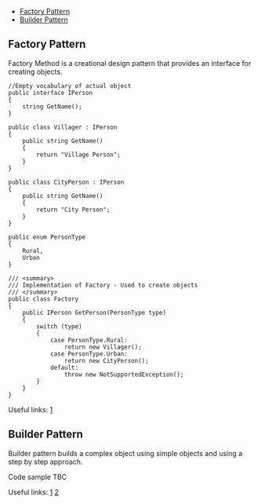 - [Factory Pattern](#factory-pattern)
- [Builder Pattern](#builder-pattern)

## Factory Pattern

Factory Method is a creational design pattern that provides an interface for creating objects.

```
//Empty vocabulary of actual object
public interface IPerson
{
    string GetName();
}

public class Villager : IPerson
{
    public string GetName()
    {
        return "Village Person";
    }
}

public class CityPerson : IPerson
{
    public string GetName()
    {
        return "City Person";
    }
}

public enum PersonType
{
    Rural,
    Urban
}

/// <summary>
/// Implementation of Factory - Used to create objects
/// </summary>
public class Factory
{
    public IPerson GetPerson(PersonType type)
    {
        switch (type)
        {
            case PersonType.Rural:
                return new Villager();
            case PersonType.Urban:
                return new CityPerson();
            default:
                throw new NotSupportedException();
        }
    }
}
```

Useful links: [1](https://www.tutorialspoint.com/design_pattern/factory_pattern.htm)

## Builder Pattern

Builder pattern builds a complex object using simple objects and using a step by step approach. 

Code sample TBC

Useful links: [1](https://medium.com/@haluan/golang-builder-design-pattern-a8b7c92969a7) [2](https://www.tutorialspoint.com/design_pattern/builder_pattern.htm)
